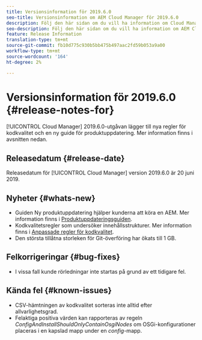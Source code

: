 ```yaml
---
title: Versionsinformation för 2019.6.0
seo-title: Versionsinformation om AEM Cloud Manager för 2019.6.0
description: Följ den här sidan om du vill ha information om Cloud Manager version 2019.6.0.
seo-description: Följ den här sidan om du vill ha information om AEM Cloud Manager version 2019.6.0.
feature: Release Information
translation-type: tm+mt
source-git-commit: fb10d775c930b5bb475b497aac2fd59b053a9a00
workflow-type: tm+mt
source-wordcount: '164'
ht-degree: 2%

---
```


# Versionsinformation för 2019.6.0 {#release-notes-for}

[!UICONTROL Cloud Manager] 2019.6.0-utgåvan lägger till nya regler för kodkvalitet och en ny guide för produktuppdatering. Mer information finns i avsnitten nedan.

## Releasedatum {#release-date}

Releasedatum för [!UICONTROL Cloud Manager] version 2019.6.0 är 20 juni 2019.

## Nyheter {#whats-new}

* Guiden Ny produktuppdatering hjälper kunderna att köra en AEM. Mer information finns i [Produktuppdateringsguiden](overview-productupdate-wizard.md).
* Kodkvalitetsregler som undersöker innehållsstrukturer. Mer information finns i [Anpassade regler för kodkvalitet](custom-code-quality-rules.md).
* Den största tillåtna storleken för Git-överföring har ökats till 1 GB.

## Felkorrigeringar {#bug-fixes}

* I vissa fall kunde rörledningar inte startas på grund av ett tidigare fel.

## Kända fel {#known-issues}

* CSV-hämtningen av kodkvalitet sorteras inte alltid efter allvarlighetsgrad.
* Felaktiga positiva värden kan rapporteras av regeln *ConfigAndInstallShouldOnlyContainOsgiNodes* om OSGi-konfigurationer placeras i en kapslad mapp under en *config*-mapp.